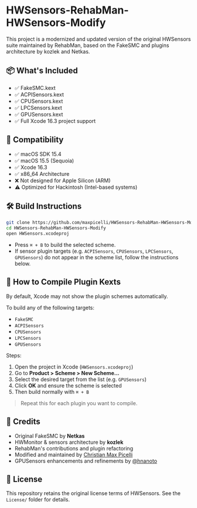 # HWSensors-RehabMan-HWSensors-Modify

This project is a modernized and updated version of the original HWSensors suite maintained by RehabMan, 
based on the FakeSMC and plugins architecture by kozlek and Netkas.

## 📦 What's Included

- ✅ FakeSMC.kext
- ✅ ACPISensors.kext
- ✅ CPUSensors.kext
- ✅ LPCSensors.kext
- ✅ GPUSensors.kext
- ✅ Full Xcode 16.3 project support

## 🔧 Compatibility

- ✅ macOS SDK 15.4
- ✅ macOS 15.5 (Sequoia)
- ✅ Xcode 16.3
- ✅ x86_64 Architecture
- ❌ Not designed for Apple Silicon (ARM)
- ⚠️ Optimized for Hackintosh (Intel-based systems)

## 🛠️ Build Instructions

```bash
git clone https://github.com/maxpicelli/HWSensors-RehabMan-HWSensors-Modify.git
cd HWSensors-RehabMan-HWSensors-Modify
open HWSensors.xcodeproj
```

- Press `⌘ + B` to build the selected scheme.
- If sensor plugin targets (e.g. `ACPISensors`, `CPUSensors`, `LPCSensors`, `GPUSensors`) do not appear in the scheme list, follow the instructions below.

## 🧩 How to Compile Plugin Kexts

By default, Xcode may not show the plugin schemes automatically.

To build any of the following targets:

- `FakeSMC`
- `ACPISensors`
- `CPUSensors`
- `LPCSensors`
- `GPUSensors`

Steps:

1. Open the project in Xcode (`HWSensors.xcodeproj`)
2. Go to **Product > Scheme > New Scheme...**
3. Select the desired target from the list (e.g. `GPUSensors`)
4. Click **OK** and ensure the scheme is selected
5. Then build normally with `⌘ + B`

> Repeat this for each plugin you want to compile.

## 📜 Credits

- Original FakeSMC by **Netkas**
- HWMonitor & sensors architecture by **kozlek**
- RehabMan's contributions and plugin refactoring
- Modified and maintained by [Christian Max Picelli](https://github.com/maxpicelli)
- GPUSensors enhancements and refinements by [@hnanoto](https://github.com/hnanoto)

## 📘 License

This repository retains the original license terms of HWSensors. See the `License/` folder for details.
